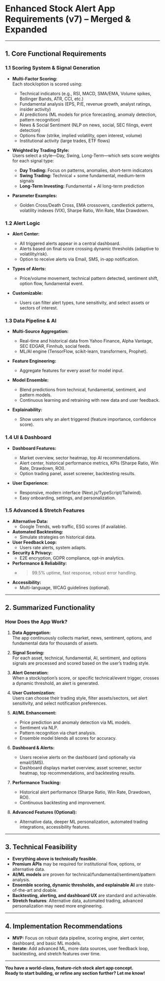 # Enhanced Stock Alert App Requirements (v7) – Merged & Expanded

---

## 1. Core Functional Requirements

### 1.1 Scoring System & Signal Generation

- **Multi-Factor Scoring:**  
  Each stock/option is scored using:
  - Technical indicators (e.g., RSI, MACD, SMA/EMA, Volume spikes, Bollinger Bands, ATR, CCI, etc.)
  - Fundamental analysis (EPS, P/E, revenue growth, analyst ratings, insider activity)
  - AI predictions (ML models for price forecasting, anomaly detection, pattern recognition)
  - News & Social Sentiment (NLP on news, social, SEC filings, event detection)
  - Options flow (strike, implied volatility, open interest, volume)
  - Institutional activity (large trades, ETF flows)

- **Weighted by Trading Style:**  
  Users select a style—Day, Swing, Long-Term—which sets score weights for each signal type:
  - **Day Trading:** Focus on patterns, anomalies, short-term indicators
  - **Swing Trading:** Technical + some fundamental, medium-term signals
  - **Long-Term Investing:** Fundamental + AI long-term prediction

- **Parameter Examples:**  
  - Golden Cross/Death Cross, EMA crossovers, candlestick patterns, volatility indexes (VIX), Sharpe Ratio, Win Rate, Max Drawdown.

### 1.2 Alert Logic

- **Alert Center:**  
  - All triggered alerts appear in a central dashboard.
  - Alerts based on final score crossing dynamic thresholds (adaptive to volatility/risk).
  - Option to receive alerts via Email, SMS, in-app notification.

- **Types of Alerts:**  
  - Price/volume movement, technical pattern detected, sentiment shift, option flow, fundamental event.

- **Customizable:**  
  - Users can filter alert types, tune sensitivity, and select assets or sectors of interest.

### 1.3 Data Pipeline & AI

- **Multi-Source Aggregation:**  
  - Real-time and historical data from Yahoo Finance, Alpha Vantage, SEC EDGAR, Finnhub, social feeds.
  - ML/AI engine (TensorFlow, scikit-learn, transformers, Prophet).

- **Feature Engineering:**  
  - Aggregate features for every asset for model input.

- **Model Ensemble:**  
  - Blend predictions from technical, fundamental, sentiment, and pattern models.
  - Continuous learning and retraining with new data and user feedback.

- **Explainability:**  
  - Show users why an alert triggered (feature importance, confidence score).

### 1.4 UI & Dashboard

- **Dashboard Features:**  
  - Market overview, sector heatmap, top AI recommendations.
  - Alert center, historical performance metrics, KPIs (Sharpe Ratio, Win Rate, Drawdown, ROI).
  - Option trading panel, asset screener, backtesting results.

- **User Experience:**  
  - Responsive, modern interface (Next.js/TypeScript/Tailwind).
  - Easy onboarding, settings, and personalization.

### 1.5 Advanced & Stretch Features

- **Alternative Data:**  
  - Google Trends, web traffic, ESG scores (if available).
- **Automated Backtesting:**  
  - Simulate strategies on historical data.
- **User Feedback Loop:**  
  - Users rate alerts, system adapts.
- **Security & Privacy:**  
  - E2E encryption, GDPR compliance, opt-in analytics.
- **Performance & Reliability:**  
  - >99.5% uptime, fast response, robust error handling.
- **Accessibility:**  
  - Multi-language, WCAG guidelines (optional).

---

## 2. Summarized Functionality

### **How Does the App Work?**

1. **Data Aggregation:**  
   The app continuously collects market, news, sentiment, options, and fundamental data for thousands of assets.

2. **Signal Scoring:**  
   For each asset, technical, fundamental, AI, sentiment, and options signals are processed and scored based on the user’s trading style.

3. **Alert Generation:**  
   When a stock/option’s score, or specific technical/event trigger, crosses a dynamic threshold, an alert is generated.

4. **User Customization:**  
   Users can choose their trading style, filter assets/sectors, set alert sensitivity, and select notification preferences.

5. **AI/ML Enhancement:**  
   - Price prediction and anomaly detection via ML models.
   - Sentiment via NLP.
   - Pattern recognition via chart analysis.
   - Ensemble model blends all scores for accuracy.

6. **Dashboard & Alerts:**  
   - Users receive alerts on the dashboard (and optionally via email/SMS).
   - Dashboard displays market overview, asset screener, sector heatmap, top recommendations, and backtesting results.

7. **Performance Tracking:**  
   - Historical alert performance (Sharpe Ratio, Win Rate, Drawdown, ROI).
   - Continuous backtesting and improvement.

8. **Advanced Features (Optional):**  
   - Alternative data, deeper ML personalization, automated trading integrations, accessibility features.

---

## 3. Technical Feasibility

- **Everything above is technically feasible.**
- **Premium APIs** may be required for institutional flow, options, or alternative data.
- **AI/ML models** are proven for technical/fundamental/sentiment/pattern analysis.
- **Ensemble scoring, dynamic thresholds, and explainable AI** are state-of-the-art and doable.
- **Backtesting, alerting, and dashboard UX** are standard and achievable.
- **Stretch features**: Alternative data, automated trading, advanced personalization may need more engineering.

---

## 4. Implementation Recommendations

- **MVP:** Focus on robust data pipeline, scoring engine, alert center, dashboard, and basic ML models.
- **Iterate:** Add advanced ML, more data sources, user feedback loop, backtesting, and stretch features over time.

---

**You have a world-class, feature-rich stock alert app concept.  
Ready to start building, or refine any section further? Let me know!**